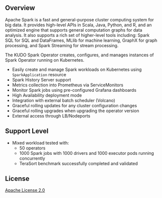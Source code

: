 ## Overview
Apache Spark is a fast and general-purpose cluster computing system for big data. 
It provides high-level APIs in Scala, Java, Python, and R, and an optimized engine that supports general computation graphs for data analysis. 
It also supports a rich set of higher-level tools including: Spark SQL for SQL and DataFrames, MLlib for machine learning, 
GraphX for graph processing, and Spark Streaming for stream processing.

The KUDO Spark Operator creates, configures, and manages instances of Spark Operator running on Kubernetes.

- Easily create and manage Spark workloads on Kubernetes using `SparkApplication` resource
- Spark History Server support
- Metrics collection into Prometheus via ServiceMonitors  
- Monitor Spark jobs using pre-configured Grafana dashboards
- High Availability deployment mode
- Integration with external batch scheduler (Volcano)
- Graceful rolling updates for any cluster configuration changes
- Graceful rolling upgrades when upgrading the operator version
- External access through LB/Nodeports

## Support Level
- Mixed workload tested with:
  - 50 operators
  - 1000 Spark jobs with 1000 drivers and 1000 executor pods running concurrently
  - TeraSort benchmark successfully completed and validated  

## License
[Apache License 2.0](https://github.com/kudobuilder/operators/blob/master/LICENSE)